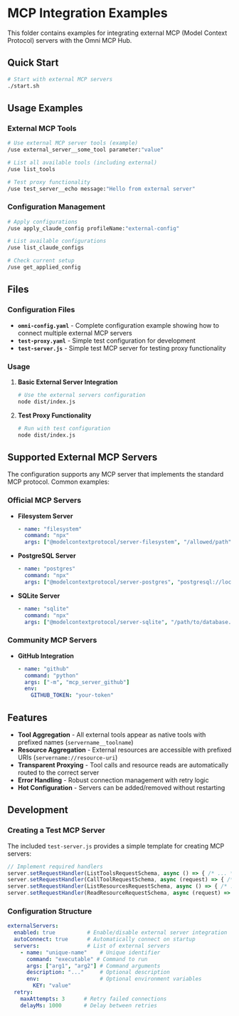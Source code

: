 # MCP Integration Examples

This folder contains examples for integrating external MCP (Model Context Protocol) servers with the Omni MCP Hub.

## Quick Start

```bash
# Start with external MCP servers
./start.sh
```

## Usage Examples

### External MCP Tools
```bash
# Use external MCP server tools (example)
/use external_server__some_tool parameter:"value"

# List all available tools (including external)
/use list_tools

# Test proxy functionality
/use test_server__echo message:"Hello from external server"
```

### Configuration Management
```bash
# Apply configurations
/use apply_claude_config profileName:"external-config"

# List available configurations
/use list_claude_configs

# Check current setup
/use get_applied_config
```

## Files

### Configuration Files

- **`omni-config.yaml`** - Complete configuration example showing how to connect multiple external MCP servers
- **`test-proxy.yaml`** - Simple test configuration for development
- **`test-server.js`** - Simple test MCP server for testing proxy functionality

### Usage

1. **Basic External Server Integration**
   ```bash
   # Use the external servers configuration
   node dist/index.js
   ```

2. **Test Proxy Functionality**
   ```bash
   # Run with test configuration
   node dist/index.js
   ```

## Supported External MCP Servers

The configuration supports any MCP server that implements the standard MCP protocol. Common examples:

### Official MCP Servers

- **Filesystem Server**
  ```yaml
  - name: "filesystem"
    command: "npx"
    args: ["@modelcontextprotocol/server-filesystem", "/allowed/path"]
  ```

- **PostgreSQL Server** 
  ```yaml
  - name: "postgres"
    command: "npx" 
    args: ["@modelcontextprotocol/server-postgres", "postgresql://localhost/db"]
  ```

- **SQLite Server**
  ```yaml
  - name: "sqlite"
    command: "npx"
    args: ["@modelcontextprotocol/server-sqlite", "/path/to/database.db"]
  ```

### Community MCP Servers

- **GitHub Integration**
  ```yaml
  - name: "github"
    command: "python"
    args: ["-m", "mcp_server_github"]
    env:
      GITHUB_TOKEN: "your-token"
  ```

## Features

- **Tool Aggregation** - All external tools appear as native tools with prefixed names (`servername__toolname`)
- **Resource Aggregation** - External resources are accessible with prefixed URIs (`servername://resource-uri`)
- **Transparent Proxying** - Tool calls and resource reads are automatically routed to the correct server
- **Error Handling** - Robust connection management with retry logic
- **Hot Configuration** - Servers can be added/removed without restarting

## Development

### Creating a Test MCP Server

The included `test-server.js` provides a simple template for creating MCP servers:

```javascript
// Implement required handlers
server.setRequestHandler(ListToolsRequestSchema, async () => { /* ... */ });
server.setRequestHandler(CallToolRequestSchema, async (request) => { /* ... */ });
server.setRequestHandler(ListResourcesRequestSchema, async () => { /* ... */ });
server.setRequestHandler(ReadResourceRequestSchema, async (request) => { /* ... */ });
```

### Configuration Structure

```yaml
externalServers:
  enabled: true          # Enable/disable external server integration
  autoConnect: true      # Automatically connect on startup
  servers:               # List of external servers
    - name: "unique-name"    # Unique identifier
      command: "executable" # Command to run
      args: ["arg1", "arg2"] # Command arguments
      description: "..."     # Optional description
      env:                   # Optional environment variables
        KEY: "value"
  retry:
    maxAttempts: 3      # Retry failed connections
    delayMs: 1000       # Delay between retries
```